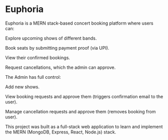 # Euphoria
Euphoria is a MERN stack-based concert booking platform where users can:

   Explore upcoming shows of different bands.

   Book seats by submitting payment proof (via UPI).

   View their confirmed bookings.

   Request cancellations, which the admin can approve.

The Admin has full control:

   Add new shows.

   View booking requests and approve them (triggers confirmation email to the user).

   Manage cancellation requests and approve them (removes booking from user).

   This project was built as a full-stack web application to learn and implement the MERN (MongoDB, Express, React, Node.js) stack.
